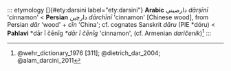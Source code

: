 ::: etymology
[]{#ety:darsini label="ety:darsini"} **Arabic** دارصيني *dārṣīnī*
'cinnamon' \< **Persian** دارچین *dārchīnī* 'cinnamon' \[Chinese wood\],
from Persian *dār* 'wood' + *cīn* 'China'; cf. cognates Sanskrit *dāru*
(PIE \*dóru) \< **Pahlavi** \*dār ī čēnīg *\*dār ī čēnīg* 'cinnamon',
(cf. Armenian *daričenik*)[^1]
:::

[^1]: @wehr_dictionary_1976 [311]; @dietrich_dar_2004;
    @alam_darcini_2011
